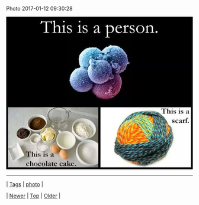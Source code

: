 <!--
title: Photo 2017-01-12 09
date: 2020-06-28T15:27:00.148Z
tags: photo
-->


Photo 2017-01-12 09:30:28

![](155757454918-0.jpg)

<!--BOTTOM-POST-NAVIGATION-->
---

| [Tags](tags.md) | [photo](tag-photo.md) |

| [Newer](155624960269.md) | [Top](index.md) | [Older](155763048489.md) |